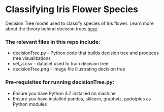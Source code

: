 # Classifying Iris Flower Species
Decision Tree model used to classify species of Iris flower. Learn more about the theory behind decision trees [here].

### The relevant files in this repo include:
- decisionTree.py  - Python code that builds decision tree and produces tree visualizations
- set_a.csv        - dataset used to train decision tree
- decisionTree.png - image file illustrating decision tree

### Pre-requisites for running decisionTree.py:
- Ensure you have Python 3.7 installed on machine
- Ensure you have installed pandas, sklearn, graphviz, pydotplus as Python modules  

[here]: https://medium.com/greyatom/decision-trees-a-simple-way-to-visualize-a-decision-dc506a403aeb
